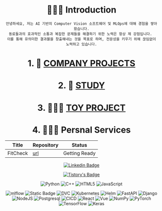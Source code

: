 <div align="center">
  
# 🙇🏻‍♂️ Introduction
<p align="center">
  
```
안녕하세요, 저는 AI 기반의 Computer Vision 소프트웨어 및 MLOps에 대해 경험을 쌓아왔습니다.
동료들과의 효과적인 소통과 복잡한 문제들을 해결하기 위한 노력은 항상 제 강점입니다. 
이를 통해 유의미한 결과물을 창출해내는 것을 목표로 하며, 전문성을 키우기 위해 끊임없이 노력하고 있습니다.
```

</p>

</div>

<div align="center">
  
# 1. 👑 [COMPANY PROJECTS](https://github.com/ChaejinE/ChaejinE/wiki)

</div>

<div align="center">

# 2. 🔖 [STUDY](https://github.com/ChaejinE/Study)

</div>

<div align="center">
  
# 3. 🏄🏼‍♀️ [TOY PROJECT](https://github.com/ChaejinE/Toy-Project)

</div>

<div align="center">
  
# 4. 🏄🏼‍♀️ Persnal Services
  
| Title | Repository | Status |
| --- | --- | --- |
| FitCheck | [url](https://github.com/ChaejinE/FitCheck) | Getting Ready |

</div>

<div align="center">
  
[![Linkedin Badge](https://img.shields.io/badge/-LinkedIn-blue?style=flat-square&logo=Linkedin&logoColor=white&link=https://www.linkedin.com/in/%EC%B1%84%EC%A7%84-%EC%A0%95-0862aa247/)](https://www.linkedin.com/in/%EC%B1%84%EC%A7%84-%EC%A0%95-0862aa247/)

[![Tistory's Badge](https://github-readme-tistory-card.vercel.app/api/badge?name=TechBlog&theme=kakao)](https://cj-lotto.tistory.com/)
  
</div>

<div align="center">
  
![Python](https://img.shields.io/badge/python-3670A0?style=for-the-badge&logo=python&logoColor=ffdd54)
![C++](https://img.shields.io/badge/c++-%2300599C.svg?style=for-the-badge&logo=c%2B%2B&logoColor=white)
![HTML5](https://img.shields.io/badge/html5-%23E34F26.svg?style=for-the-badge&logo=html5&logoColor=white)
![JavaScript](https://img.shields.io/badge/javascript-%23323330.svg?style=for-the-badge&logo=javascript&logoColor=%23F7DF1E)

</div>

<div align="center">

![mlflow](https://img.shields.io/badge/mlflow-%23d9ead3.svg?style=for-the-badge&logo=numpy&logoColor=blue)
![Static Badge](https://img.shields.io/badge/Kubeflow-blue?style=for-the-badge)
![DVC](https://img.shields.io/badge/DVC-13ADC7?style=for-the-badge&logo=dvc&logoColor=white)
![Kubernetes](https://img.shields.io/badge/Kubernetes-326CE5?style=for-the-badge&logo=kubernetes&logoColor=white)
![Helm](https://img.shields.io/badge/Helm-0F1689?style=for-the-badge&logo=helm&logoColor=white)
![FastAPI](https://img.shields.io/badge/fastapi-009688?style=for-the-badge&logo=fastapi&logoColor=white)
![Django](https://img.shields.io/badge/django-092E20?style=for-the-badge&logo=django&logoColor=white)
![NodeJS](https://img.shields.io/badge/Node.js-339933?style=for-the-badge&logo=nodedotjs&logoColor=white)
![Postgresql](https://img.shields.io/badge/postgresql-4169E1?style=for-the-badge&logo=postgresql&logoColor=white)
![CICD](https://img.shields.io/badge/CI/CD-FC6D26.svg?style=for-the-badge&logo=gitlab&logoColor=white)
![React](https://img.shields.io/badge/react-61DAFB?style=for-the-badge&logo=react&logoColor=white)
![Vue](https://img.shields.io/badge/vue-4FC08D?style=for-the-badge&logo=vuedotjs&logoColor=white)
![NumPy](https://img.shields.io/badge/numpy-%23013243.svg?style=for-the-badge&logo=numpy&logoColor=white)
![PyTorch](https://img.shields.io/badge/PyTorch-%23EE4C2C.svg?style=for-the-badge&logo=PyTorch&logoColor=white)
![TensorFlow](https://img.shields.io/badge/TensorFlow-%23FF6F00.svg?style=for-the-badge&logo=TensorFlow&logoColor=white)
![Keras](https://img.shields.io/badge/Keras-%23D00000.svg?style=for-the-badge&logo=Keras&logoColor=white)

</div>
